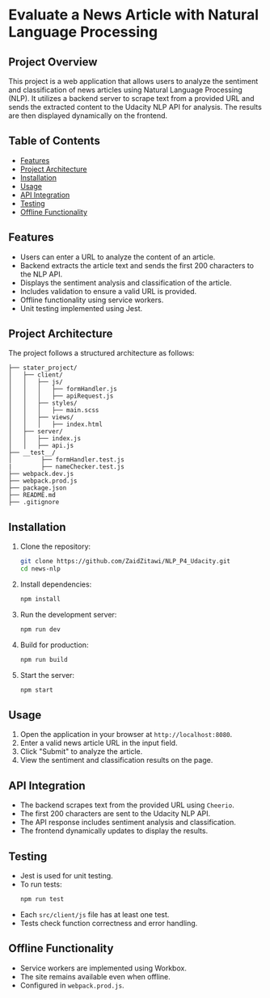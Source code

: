 # Evaluate a News Article with Natural Language Processing

## Project Overview
This project is a web application that allows users to analyze the sentiment and classification of news articles using Natural Language Processing (NLP). It utilizes a backend server to scrape text from a provided URL and sends the extracted content to the Udacity NLP API for analysis. The results are then displayed dynamically on the frontend.

## Table of Contents
- [Features](#features)
- [Project Architecture](#project-architecture)
- [Installation](#installation)
- [Usage](#usage)
- [API Integration](#api-integration)
- [Testing](#testing)
- [Offline Functionality](#offline-functionality)

## Features
- Users can enter a URL to analyze the content of an article.
- Backend extracts the article text and sends the first 200 characters to the NLP API.
- Displays the sentiment analysis and classification of the article.
- Includes validation to ensure a valid URL is provided.
- Offline functionality using service workers.
- Unit testing implemented using Jest.

## Project Architecture
The project follows a structured architecture as follows:
```
├── stater_project/
│   ├── client/
│   │   ├── js/
│   │   │   ├── formHandler.js
│   │   │   ├── apiRequest.js
│   │   ├── styles/
│   │   │   ├── main.scss
│   │   ├── views/
│   │   │   ├── index.html
│   ├── server/
│   │   ├── index.js
│   │   ├── api.js
├── __test__/
│        ├── formHandler.test.js
|        ├── nameChecker.test.js  
├── webpack.dev.js
├── webpack.prod.js
├── package.json
├── README.md
├── .gitignore
```

## Installation
1. Clone the repository:
   ```sh
   git clone https://github.com/ZaidZitawi/NLP_P4_Udacity.git
   cd news-nlp
   ```
2. Install dependencies:
   ```sh
   npm install
   ```
4. Run the development server:
   ```sh
   npm run dev
   ```
5. Build for production:
   ```sh
   npm run build
   ```
6. Start the server:
   ```sh
   npm start
   ```

## Usage
1. Open the application in your browser at `http://localhost:8080`.
2. Enter a valid news article URL in the input field.
3. Click "Submit" to analyze the article.
4. View the sentiment and classification results on the page.

## API Integration
- The backend scrapes text from the provided URL using `Cheerio`.
- The first 200 characters are sent to the Udacity NLP API.
- The API response includes sentiment analysis and classification.
- The frontend dynamically updates to display the results.

## Testing
- Jest is used for unit testing.
- To run tests:
  ```sh
  npm run test
  ```
- Each `src/client/js` file has at least one test.
- Tests check function correctness and error handling.

## Offline Functionality
- Service workers are implemented using Workbox.
- The site remains available even when offline.
- Configured in `webpack.prod.js`.





